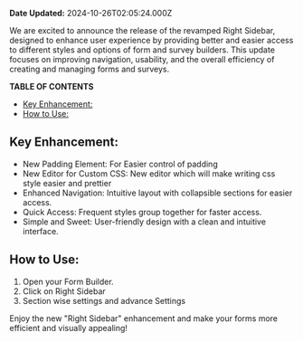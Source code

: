 **Date Updated:** 2024-10-26T02:05:24.000Z
  
  
We are excited to announce the release of the revamped Right Sidebar, designed to enhance user experience by providing better and easier access to different styles and options of form and survey builders. This update focuses on improving navigation, usability, and the overall efficiency of creating and managing forms and surveys. 

  
**TABLE OF CONTENTS**

* [Key Enhancement:](#Key-Enhancement%3A)
* [How to Use:](#How-to-Use%3A)

  
## **Key Enhancement:**

* New Padding Element: For Easier control of padding
* New Editor for Custom CSS: New editor which will make writing css style easier and prettier
* Enhanced Navigation: Intuitive layout with collapsible sections for easier access.
* Quick Access: Frequent styles group together for faster access.
* Simple and Sweet: User-friendly design with a clean and intuitive interface.

## **How to Use:**

1. Open your Form Builder.
2. Click on Right Sidebar
3. Section wise settings and advance Settings

Enjoy the new "Right Sidebar" enhancement and make your forms more efficient and visually appealing!